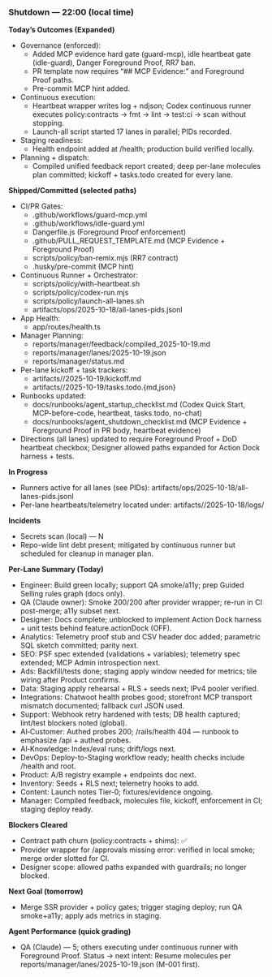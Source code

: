 ### Shutdown — 22:00 (local time)

**Today’s Outcomes (Expanded)**
- Governance (enforced):
  - Added MCP evidence hard gate (guard-mcp), idle heartbeat gate (idle-guard), Danger Foreground Proof, RR7 ban.
  - PR template now requires “## MCP Evidence:” and Foreground Proof paths.
  - Pre-commit MCP hint added.
- Continuous execution:
  - Heartbeat wrapper writes log + ndjson; Codex continuous runner executes policy:contracts → fmt → lint → test:ci → scan without stopping.
  - Launch-all script started 17 lanes in parallel; PIDs recorded.
- Staging readiness:
  - Health endpoint added at /health; production build verified locally.
- Planning + dispatch:
  - Compiled unified feedback report created; deep per-lane molecules plan committed; kickoff + tasks.todo created for every lane.

**Shipped/Committed (selected paths)**
- CI/PR Gates:
  - .github/workflows/guard-mcp.yml
  - .github/workflows/idle-guard.yml
  - Dangerfile.js (Foreground Proof enforcement)
  - .github/PULL_REQUEST_TEMPLATE.md (MCP Evidence + Foreground Proof)
  - scripts/policy/ban-remix.mjs (RR7 contract)
  - .husky/pre-commit (MCP hint)
- Continuous Runner + Orchestrator:
  - scripts/policy/with-heartbeat.sh
  - scripts/policy/codex-run.mjs
  - scripts/policy/launch-all-lanes.sh
  - artifacts/ops/2025-10-18/all-lanes-pids.jsonl
- App Health:
  - app/routes/health.ts
- Manager Planning:
  - reports/manager/feedback/compiled_2025-10-19.md
  - reports/manager/lanes/2025-10-19.json
  - reports/manager/status.md
- Per-lane kickoff + task trackers:
  - artifacts/<lane>/2025-10-19/kickoff.md
  - artifacts/<lane>/2025-10-19/tasks.todo.{md,json}
- Runbooks updated:
  - docs/runbooks/agent_startup_checklist.md (Codex Quick Start, MCP-before-code, heartbeat, tasks.todo, no-chat)
  - docs/runbooks/agent_shutdown_checklist.md (MCP Evidence + Foreground Proof in PR body, heartbeat evidence)
- Directions (all lanes) updated to require Foreground Proof + DoD heartbeat checkbox; Designer allowed paths expanded for Action Dock harness + tests.

**In Progress**
- Runners active for all lanes (see PIDs): artifacts/ops/2025-10-18/all-lanes-pids.jsonl
- Per-lane heartbeats/telemetry located under: artifacts/<lane>/2025-10-18/logs/

**Incidents**
- Secrets scan (local) — N
- Repo-wide lint debt present; mitigated by continuous runner but scheduled for cleanup in manager plan.

**Per-Lane Summary (Today)**
- Engineer: Build green locally; support QA smoke/a11y; prep Guided Selling rules graph (docs only).
- QA (Claude owner): Smoke 200/200 after provider wrapper; re-run in CI post-merge; a11y subset next.
- Designer: Docs complete; unblocked to implement Action Dock harness + unit tests behind feature.actionDock (OFF).
- Analytics: Telemetry proof stub and CSV header doc added; parametric SQL sketch committed; parity next.
- SEO: PSF spec extended (validations + variables); telemetry spec extended; MCP Admin introspection next.
- Ads: Backfill/tests done; staging apply window needed for metrics; tile wiring after Product confirms.
- Data: Staging apply rehearsal + RLS + seeds next; IPv4 pooler verified.
- Integrations: Chatwoot health probes good; storefront MCP transport mismatch documented; fallback curl JSON used.
- Support: Webhook retry hardened with tests; DB health captured; lint/test blockers noted (global).
- AI‑Customer: Authed probes 200; /rails/health 404 — runbook to emphasize /api + authed probes.
- AI‑Knowledge: Index/eval runs; drift/logs next.
- DevOps: Deploy-to-Staging workflow ready; health checks include /health and root.
- Product: A/B registry example + endpoints doc next.
- Inventory: Seeds + RLS next; telemetry hooks to add.
- Content: Launch notes Tier‑0; fixtures/evidence ongoing.
- Manager: Compiled feedback, molecules file, kickoff, enforcement in CI; staging deploy ready.

**Blockers Cleared**
- Contract path churn (policy:contracts + shims): ✅
- Provider wrapper for /approvals missing error: verified in local smoke; merge order slotted for CI.
- Designer scope: allowed paths expanded with guardrails; no longer blocked.

**Next Goal (tomorrow)**
- Merge SSR provider + policy gates; trigger staging deploy; run QA smoke+a11y; apply ads metrics in staging.

**Agent Performance (quick grading)**
- QA (Claude) — 5; others executing under continuous runner with Foreground Proof.
Status → next intent: Resume molecules per reports/manager/lanes/2025-10-19.json (M-001 first).
